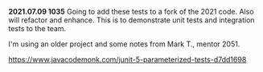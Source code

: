**2021.07.09 1035**
Going to add these tests to a fork of the 2021 code. Also will refactor and enhance. This is to demonstrate unit tests and integration tests to the team.

I'm using an older project and some notes from Mark T., mentor 2051.  

https://www.javacodemonk.com/junit-5-parameterized-tests-d7dd1698






